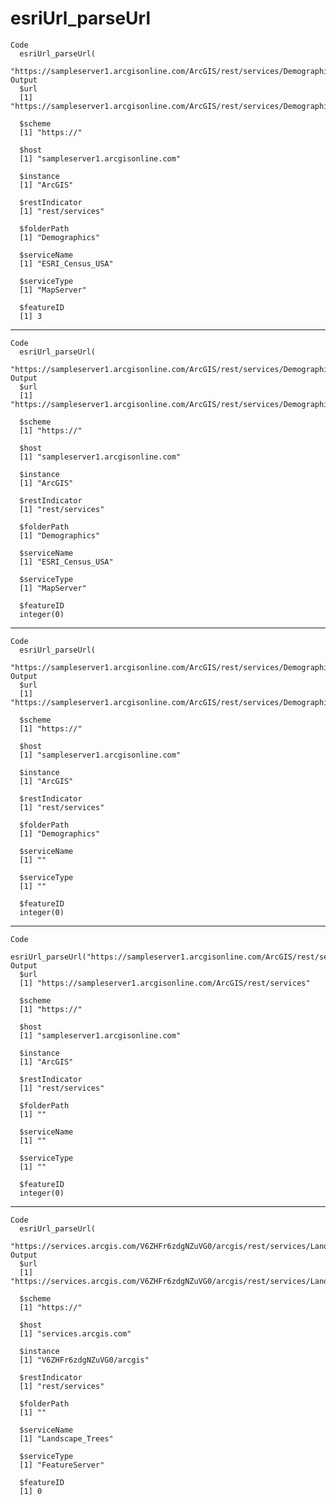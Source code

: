 # esriUrl_parseUrl

    Code
      esriUrl_parseUrl(
        "https://sampleserver1.arcgisonline.com/ArcGIS/rest/services/Demographics/ESRI_Census_USA/MapServer/3")
    Output
      $url
      [1] "https://sampleserver1.arcgisonline.com/ArcGIS/rest/services/Demographics/ESRI_Census_USA/MapServer/3"
      
      $scheme
      [1] "https://"
      
      $host
      [1] "sampleserver1.arcgisonline.com"
      
      $instance
      [1] "ArcGIS"
      
      $restIndicator
      [1] "rest/services"
      
      $folderPath
      [1] "Demographics"
      
      $serviceName
      [1] "ESRI_Census_USA"
      
      $serviceType
      [1] "MapServer"
      
      $featureID
      [1] 3
      

---

    Code
      esriUrl_parseUrl(
        "https://sampleserver1.arcgisonline.com/ArcGIS/rest/services/Demographics/ESRI_Census_USA/MapServer")
    Output
      $url
      [1] "https://sampleserver1.arcgisonline.com/ArcGIS/rest/services/Demographics/ESRI_Census_USA/MapServer"
      
      $scheme
      [1] "https://"
      
      $host
      [1] "sampleserver1.arcgisonline.com"
      
      $instance
      [1] "ArcGIS"
      
      $restIndicator
      [1] "rest/services"
      
      $folderPath
      [1] "Demographics"
      
      $serviceName
      [1] "ESRI_Census_USA"
      
      $serviceType
      [1] "MapServer"
      
      $featureID
      integer(0)
      

---

    Code
      esriUrl_parseUrl(
        "https://sampleserver1.arcgisonline.com/ArcGIS/rest/services/Demographics")
    Output
      $url
      [1] "https://sampleserver1.arcgisonline.com/ArcGIS/rest/services/Demographics"
      
      $scheme
      [1] "https://"
      
      $host
      [1] "sampleserver1.arcgisonline.com"
      
      $instance
      [1] "ArcGIS"
      
      $restIndicator
      [1] "rest/services"
      
      $folderPath
      [1] "Demographics"
      
      $serviceName
      [1] ""
      
      $serviceType
      [1] ""
      
      $featureID
      integer(0)
      

---

    Code
      esriUrl_parseUrl("https://sampleserver1.arcgisonline.com/ArcGIS/rest/services")
    Output
      $url
      [1] "https://sampleserver1.arcgisonline.com/ArcGIS/rest/services"
      
      $scheme
      [1] "https://"
      
      $host
      [1] "sampleserver1.arcgisonline.com"
      
      $instance
      [1] "ArcGIS"
      
      $restIndicator
      [1] "rest/services"
      
      $folderPath
      [1] ""
      
      $serviceName
      [1] ""
      
      $serviceType
      [1] ""
      
      $featureID
      integer(0)
      

---

    Code
      esriUrl_parseUrl(
        "https://services.arcgis.com/V6ZHFr6zdgNZuVG0/arcgis/rest/services/Landscape_Trees/FeatureServer/0/")
    Output
      $url
      [1] "https://services.arcgis.com/V6ZHFr6zdgNZuVG0/arcgis/rest/services/Landscape_Trees/FeatureServer/0/"
      
      $scheme
      [1] "https://"
      
      $host
      [1] "services.arcgis.com"
      
      $instance
      [1] "V6ZHFr6zdgNZuVG0/arcgis"
      
      $restIndicator
      [1] "rest/services"
      
      $folderPath
      [1] ""
      
      $serviceName
      [1] "Landscape_Trees"
      
      $serviceType
      [1] "FeatureServer"
      
      $featureID
      [1] 0
      

